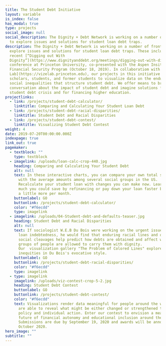 ```yaml
---
title: The Student Debt Initiative
layout: variable
is_index: false
has_modal: true
type: projects
social_image: null
social_description: The Dignity + Debt Network is working on a number of fronts
  to explore issues and solutions for student loan debt traps.
description: The Dignity + Debt Network is working on a number of fronts to
  explore issues and solutions for student loan debt traps. These include the
  recent [“Digging out With
  Dignity”](https://www.dignityanddebt.org/meetings/digging-out-with-dignity-solving-the-student-loan-crisis-and-honoring-meaning-at-the-margins/)
  conference at Princeton University, co-presented with the Aspen Insitute’s
  Financial Security Program (October 18, 2019). In collaboratiom with the [VizE
  Lab](https://vizelab.princeton.edu), our projects in this initiative enable
  scholars, students, and former students to visualize data on the enduring
  social inequalities that structure student debt. We offer means to broaden the
  conversation about the impact of student debt and imagine solutions for the
  student debt crisis and for financing higher education.
projectlinks:
  - link: /projects/student-debt-calculator/
    linktitle: Comparing and Calculating Your Student Loan Debt
  - link: /projects/student-debt-racial-disparities/
    linktitle: Student Debt and Racial Disparities
  - link: /projects/student-debt-contest/
    linktitle: Visualizing Student Debt Contest
weight: 4
date: 2019-07-20T00:00:00.000Z
indexpage: true
link_out: true
pagemaker:
  - textblock: ""
    type: textblock
  - imagelink: /uploads/loan-calc-crop-440.jpg
    heading: Comparing and Calculating Your Student Debt
    alt: null
    text: In these interactive charts, you can compare your own total student loans
      with the average amounts among several social groups in the US.
      Recalculate your student loan with changes you can make now. Learn how
      much you could save by refinancing or pay down your loan faster by paying
      a little more per month.
    buttonlabel: GO
    buttonlink: /projects/student-debt-calculator/
    color: "#f6ecdd"
    type: imagelink
  - imagelink: /uploads/04-Student-debt-and-defaults-teaser.jpg
    heading: Student Debt and Racial Disparities
    alt: null
    text: If sociologist W.E.B Du Bois were working on the urgent issue of student
      loan indebtedness, he would find that enduring racial lines and other
      social cleavages help predict how debts are obtained and affect whether
      groups of people are allowed to carry them with dignity.
      Our  visualization gallery "The Problem of Colored Lines" explores these
      inequities in Du Bois's evocative style.
    buttonlabel: GO
    buttonlink: /projects/student-debt-racial-disparities/
    color: "#f6ecdd"
    type: imagelink
  - type: imagelink
    imagelink: /uploads/viz-contest-crop-5-2.jpg
    heading: Student Debt Contest
    buttonlabel: GO
    buttonlink: /projects/student-debt-contest/
    color: "#f6ecdd"
    text: Visualizations render data meaningful for people around the world. They
      are able to reveal what might be either changed or strengthened through
      policy and individual action. Enter our contest to envision a meaningful
      future of financial autonomy and educational inclusion around the world.
      Submissions are due by September 19, 2020 and awards will be announced in
      October 2020.
hero_image: ""
subtitle: ""
---
```

